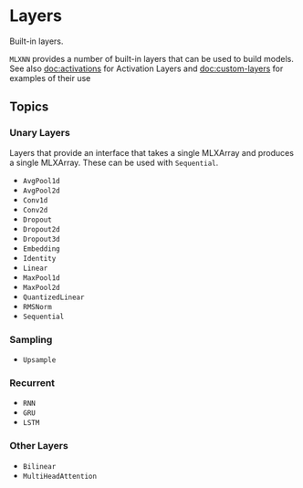 # Layers

Built-in layers.

`MLXNN` provides a number of built-in layers that can be used to build models.  
See also <doc:activations> for Activation Layers and <doc:custom-layers> for examples of their use

## Topics

### Unary Layers

Layers that provide an interface that takes a single MLXArray and produces a single MLXArray.
These can be used with ``Sequential``.

- ``AvgPool1d``
- ``AvgPool2d``
- ``Conv1d``
- ``Conv2d``
- ``Dropout``
- ``Dropout2d``
- ``Dropout3d``
- ``Embedding``
- ``Identity``
- ``Linear``
- ``MaxPool1d``
- ``MaxPool2d``
- ``QuantizedLinear``
- ``RMSNorm``
- ``Sequential``

### Sampling

- ``Upsample``

### Recurrent

- ``RNN``
- ``GRU``
- ``LSTM``

### Other Layers

- ``Bilinear``
- ``MultiHeadAttention``
